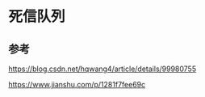 # 死信队列



## 参考

https://blog.csdn.net/hqwang4/article/details/99980755

https://www.jianshu.com/p/1281f7fee69c